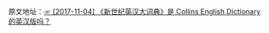 原文地址：[☞ [2017-11-04] 《新世纪英汉大词典》是 Collins English Dictionary 的英汉版吗？ ](https://mp.weixin.qq.com/s/2ybEHQgM5-_G6EcEEefaRA)  
